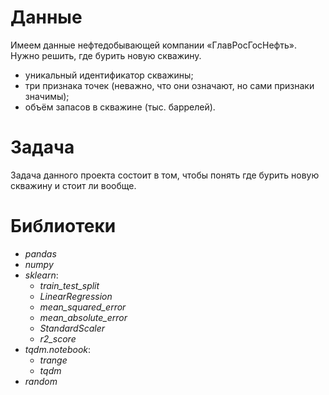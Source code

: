 
# Данные
Имеем данные нефтедобывающей компании «ГлавРосГосНефть». Нужно решить, где бурить новую скважину.
- уникальный идентификатор скважины;
- три признака точек (неважно, что они означают, но сами признаки значимы);
- объём запасов в скважине (тыс. баррелей).
# Задача
Задача данного проекта состоит в том, чтобы понять где бурить новую скважину и стоит ли вообще.
# Библиотеки
- *pandas*
- *numpy*
- *sklearn*:
  - *train_test_split*
  - *LinearRegression*
  - *mean_squared_error*
  - *mean_absolute_error*
  - *StandardScaler*
  - *r2_score*
- *tqdm.notebook*:
  - *trange*
  - *tqdm*
- *random*

